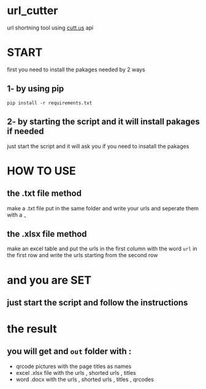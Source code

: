 # url_cutter
url shortning tool using [cutt.us](http://cutt.us) api

# START  
first you need to install the pakages needed by 2 ways  
## 1- by using pip  
`pip install -r requirements.txt`  
## 2- by starting the script and it will install pakages if needed  
just start the script and it will ask you if you need to insatall the pakages

# HOW TO USE  
## the .txt file method  
make a .txt file put in the same folder and write your urls and seperate them with a `,`
## the .xlsx file method  
make an excel table and put the urls in the first column with the word `url` in the first row and write the urls starting from the second row  

# and you are SET
## just start the script and follow the instructions

# the result
## you will get and `out` folder with :  
- qrcode pictures with the page titles as names
- excel .xlsx file with the urls , shorted urls , titles
- word .docx with the urls , shorted urls , titles , qrcodes
